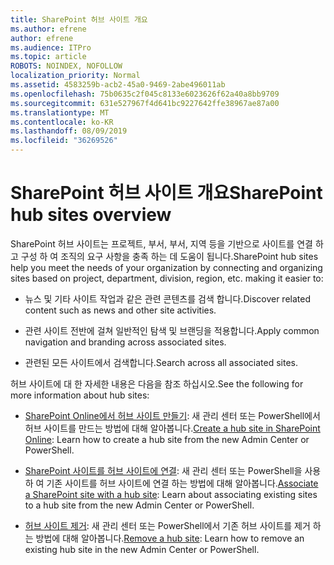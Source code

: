 ```yaml
---
title: SharePoint 허브 사이트 개요
ms.author: efrene
author: efrene
ms.audience: ITPro
ms.topic: article
ROBOTS: NOINDEX, NOFOLLOW
localization_priority: Normal
ms.assetid: 4583259b-acb2-45a0-9469-2abe496011ab
ms.openlocfilehash: 75b0635c2f045c8133e6023626f62a40a8bb9709
ms.sourcegitcommit: 631e527967f4d641bc9227642ffe38967ae87a00
ms.translationtype: MT
ms.contentlocale: ko-KR
ms.lasthandoff: 08/09/2019
ms.locfileid: "36269526"
---
```

# <a name="sharepoint-hub-sites-overview"></a><span data-ttu-id="8e588-102">SharePoint 허브 사이트 개요</span><span class="sxs-lookup"><span data-stu-id="8e588-102">SharePoint hub sites overview</span></span>

<span data-ttu-id="8e588-103">SharePoint 허브 사이트는 프로젝트, 부서, 부서, 지역 등을 기반으로 사이트를 연결 하 고 구성 하 여 조직의 요구 사항을 충족 하는 데 도움이 됩니다.</span><span class="sxs-lookup"><span data-stu-id="8e588-103">SharePoint hub sites help you meet the needs of your organization by connecting and organizing sites based on project, department, division, region, etc. making it easier to:</span></span>

- <span data-ttu-id="8e588-104">뉴스 및 기타 사이트 작업과 같은 관련 콘텐츠를 검색 합니다.</span><span class="sxs-lookup"><span data-stu-id="8e588-104">Discover related content such as news and other site activities.</span></span>

- <span data-ttu-id="8e588-105">관련 사이트 전반에 걸쳐 일반적인 탐색 및 브랜딩을 적용합니다.</span><span class="sxs-lookup"><span data-stu-id="8e588-105">Apply common navigation and branding across associated sites.</span></span> 

- <span data-ttu-id="8e588-106">관련된 모든 사이트에서 검색합니다.</span><span class="sxs-lookup"><span data-stu-id="8e588-106">Search across all associated sites.</span></span>

<span data-ttu-id="8e588-107">허브 사이트에 대 한 자세한 내용은 다음을 참조 하십시오.</span><span class="sxs-lookup"><span data-stu-id="8e588-107">See the following for more information about hub sites:</span></span>
- <span data-ttu-id="8e588-108">[SharePoint Online에서 허브 사이트 만들기](https://docs.microsoft.com/sharepoint/create-hub-site): 새 관리 센터 또는 PowerShell에서 허브 사이트를 만드는 방법에 대해 알아봅니다.</span><span class="sxs-lookup"><span data-stu-id="8e588-108">[Create a hub site in SharePoint Online](https://docs.microsoft.com/sharepoint/create-hub-site): Learn how to create a hub site from the new Admin Center or PowerShell.</span></span>

- <span data-ttu-id="8e588-109">[SharePoint 사이트를 허브 사이트에 연결](https://support.office.com/article/associate-a-sharepoint-site-with-a-hub-site-ae0009fd-af04-4d3d-917d-88edb43efc05): 새 관리 센터 또는 PowerShell을 사용 하 여 기존 사이트를 허브 사이트에 연결 하는 방법에 대해 알아봅니다.</span><span class="sxs-lookup"><span data-stu-id="8e588-109">[Associate a SharePoint site with a hub site](https://support.office.com/article/associate-a-sharepoint-site-with-a-hub-site-ae0009fd-af04-4d3d-917d-88edb43efc05): Learn about associating existing sites to a hub site from the new Admin Center or PowerShell.</span></span>

- <span data-ttu-id="8e588-110">[허브 사이트 제거](https://docs.microsoft.com/sharepoint/remove-hub-site): 새 관리 센터 또는 PowerShell에서 기존 허브 사이트를 제거 하는 방법에 대해 알아봅니다.</span><span class="sxs-lookup"><span data-stu-id="8e588-110">[Remove a hub site](https://docs.microsoft.com/sharepoint/remove-hub-site): Learn how to remove an existing hub site in the new Admin Center or PowerShell.</span></span>


